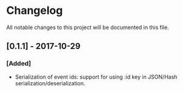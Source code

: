 # Changelog
All notable changes to this project will be documented in this file.

## [0.1.1] - 2017-10-29
### [Added]
- Serialization of event ids: support for using :id key in JSON/Hash serialization/deserialization.

